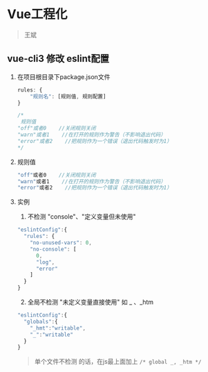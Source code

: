 # Vue工程化

>王斌

## vue-cli3 修改 eslint配置

1. 在项目根目录下package.json文件

   ```javascript
   rules: {
       "规则名": [规则值, 规则配置]
   }
   
   /*
    规则值
   "off"或者0    //关闭规则关闭
   "warn"或者1    //在打开的规则作为警告（不影响退出代码）
   "error"或者2    //把规则作为一个错误（退出代码触发时为1）
   */
   ```

2. 规则值

   ```javascript
   "off"或者0    //关闭规则关闭
   "warn"或者1    //在打开的规则作为警告（不影响退出代码）
   "error"或者2    //把规则作为一个错误（退出代码触发时为1）
   ```

3. 实例

   1. 不检测 "console"、"定义变量但未使用"

   ```javascript
   "eslintConfig":{
     "rules": {
       "no-unused-vars": 0,
       "no-console": [
         0,
         "log",
         "error"
       ]
     }
   }
   
   ```
   2. 全局不检测 "未定义变量直接使用" 如 _ 、_htm

   ```javascript
   "eslintConfig":{
     "globals":{
       "_hmt":"writable",
       "_":"writable"
     }
   }
   
   ```

   > 单个文件不检测 的话，在js最上面加上 `/* global _, _htm */`

   